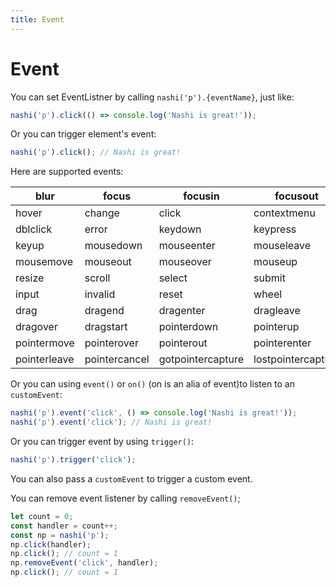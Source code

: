 ```yaml
---
title: Event
---
```


# Event

You can set EventListner by calling `nashi('p').{eventName}`, just like:

```ts
nashi('p').click(() => console.log('Nashi is great!'));
```

Or you can trigger element's event:

```ts
nashi('p').click(); // Nashi is great!
```

Here are supported events:

| blur         | focus         | focusin           | focusout           |
| ------------ | ------------- | ----------------- | ------------------ |
| hover        | change        | click             | contextmenu        |
| dblclick     | error         | keydown           | keypress           |
| keyup        | mousedown     | mouseenter        | mouseleave         |
| mousemove    | mouseout      | mouseover         | mouseup            |
| resize       | scroll        | select            | submit             |
| input        | invalid       | reset             | wheel              |
| drag         | dragend       | dragenter         | dragleave          |
| dragover     | dragstart     | pointerdown       | pointerup          |
| pointermove  | pointerover   | pointerout        | pointerenter       |
| pointerleave | pointercancel | gotpointercapture | lostpointercapture |

Or you can using `event()` or `on()` (on is an alia of event)to listen to an `customEvent`:

```ts
nashi('p').event('click', () => console.log('Nashi is great!'));
nashi('p').event('click'); // Nashi is great!
```

Or you can trigger event by using `trigger()`:

```ts
nashi('p').trigger('click');
```

You can also pass a `customEvent` to trigger a custom event.

You can remove event listener by calling `removeEvent()`;

```ts
let count = 0;
const handler = count++;
const np = nashi('p');
np.click(handler);
np.click(); // count = 1
np.removeEvent('click', handler);
np.click(); // count = 1
```
